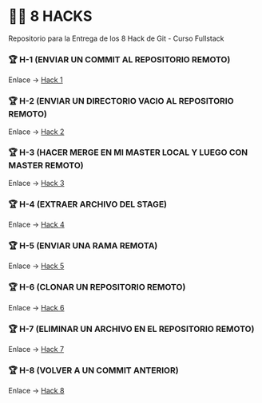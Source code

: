 # 🏴‍☠️ 8 HACKS

Repositorio para la Entrega de los 8 Hack de Git - Curso Fullstack 

### 🏆 H-1 (ENVIAR UN COMMIT AL REPOSITORIO REMOTO)

Enlace -> [Hack 1](https://github.com/arjegalu/git_h_1)

### 🏆 H-2 (ENVIAR UN DIRECTORIO VACIO AL REPOSITORIO REMOTO)

Enlace -> [Hack 2](https://github.com/arjegalu/git_h_2)

### 🏆 H-3 (HACER MERGE EN MI MASTER LOCAL Y LUEGO CON MASTER REMOTO)

Enlace -> [Hack 3](https://github.com/arjegalu/git_h_3) 

### 🏆 H-4 (EXTRAER ARCHIVO DEL STAGE)

Enlace -> [Hack 4](https://github.com/arjegalu/git_h_4) 

### 🏆 H-5 (ENVIAR UNA RAMA REMOTA)

Enlace -> [Hack 5](https://github.com/arjegalu/git_h_5) 

### 🏆 H-6 (CLONAR UN REPOSITORIO REMOTO)

Enlace -> [Hack 6](https://github.com/arjegalu/git_h_6) 

### 🏆 H-7 (ELIMINAR UN ARCHIVO EN EL REPOSITORIO REMOTO)

Enlace -> [Hack 7](https://github.com/arjegalu/git_h_7) 

### 🏆 H-8 (VOLVER A UN COMMIT ANTERIOR)

Enlace -> [Hack 8](https://github.com/arjegalu/git_h_8)
